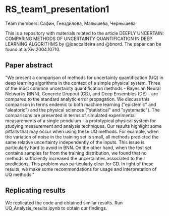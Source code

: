 # RS_team1_presentation1
Team members: Сафин, Гнездилова, Малышева, Чернышева

This is a repository with materials related to the article DEEPLY UNCERTAIN: COMPARING METHODS OF UNCERTAINTY QUANTIFICATION IN DEEP LEARNING ALGORITHMS by @joaocaldeira and @bnord. The paper can be found at arXiv:2004.10710.

## Paper abstract 
"We present a comparison of methods for uncertainty quantification (UQ) in deep learning algorithms in the context of a simple physical system. Three of the most common uncertainty quantification methods - Bayesian Neural Networks (BNN), Concrete Dropout (CD), and Deep Ensembles (DE) - are compared to the standard analytic error propagation. We discuss this comparison in terms endemic to both machine learning ("epistemic" and "aleatoric") and the physical sciences ("statistical" and "systematic"). The comparisons are presented in terms of simulated experimental measurements of a single pendulum - a prototypical physical system for studying measurement and analysis techniques. Our results highlight some pitfalls that may occur when using these UQ methods. For example, when the variation of noise in the training set is small, all methods predicted the same relative uncertainty independently of the inputs. This issue is particularly hard to avoid in BNN. On the other hand, when the test set contains samples far from the training distribution, we found that no methods sufficiently increased the uncertainties associated to their predictions. This problem was particularly clear for CD. In light of these results, we make some recommendations for usage and interpretation of UQ methods."

## Replicating results
We replicated the code and obtained similar results. Run UQ_Analysis_results.ipynb to obtain our findings.


